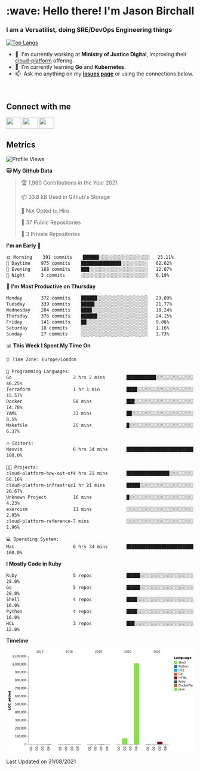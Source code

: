 <h1 align="left" id="jason-title">:wave: Hello there! I'm Jason Birchall</h1>
<h3 align="left">I am a Versatilist, doing SRE/DevOps Engineering things</h3>

[![Top Langs](https://github-readme-stats.vercel.app/api?username=jasonBirchall&show_icons=true&count_private=true&include_all_commits=true&theme=gruvbox)](https://github.com/anuraghazra/github-readme-stats)

- :office: &nbsp;I'm currently working at **Ministry of Justice Digital**, improving their [cloud-platform](https://github.com/ministryofjustice/cloud-platform) offering.
- :seedling: &nbsp;I’m currently learning **Go** and **Kubernetes**.
- :mailbox: &nbsp;Ask me anything on my **[issues page]** or using the connections below.


<br>

<h2>Connect with me</h2>
<p>
<a href="https://twitter.com/jsonBirchall" target="blank"><img align="center" src="https://cdn.jsdelivr.net/npm/simple-icons@3.0.1/icons/twitter.svg" alt="" height="30" width="40" /></a>
<a href="https://keybase.io/json0" target="blank"><img align="center" src="https://cdn.jsdelivr.net/npm/simple-icons@3.0.1/icons/keybase.svg" alt="" height="30" width="40" /></a>
<a href="https://www.reddit.com/user/kakorate" target="blank"><img align="center" src="https://cdn.jsdelivr.net/npm/simple-icons@3.0.1/icons/reddit.svg" alt="" height="30" width="40" /></a>
</p>

<h2>Metrics</h2>

<!--START_SECTION:waka-->
![Profile Views](http://img.shields.io/badge/Profile%20Views-0-blue)

**🐱 My Github Data** 

> 🏆 1,960 Contributions in the Year 2021
 > 
> 📦 33.8 kB Used in Github's Storage 
 > 
> 🚫 Not Opted to Hire
 > 
> 📜 37 Public Repositories 
 > 
> 🔑 3 Private Repositories  
 > 
**I'm an Early 🐤** 

```text
🌞 Morning    391 commits    ██████░░░░░░░░░░░░░░░░░░░   25.11% 
🌆 Daytime    975 commits    ███████████████░░░░░░░░░░   62.62% 
🌃 Evening    188 commits    ███░░░░░░░░░░░░░░░░░░░░░░   12.07% 
🌙 Night      3 commits      ░░░░░░░░░░░░░░░░░░░░░░░░░   0.19%

```
📅 **I'm Most Productive on Thursday** 

```text
Monday       372 commits    ██████░░░░░░░░░░░░░░░░░░░   23.89% 
Tuesday      339 commits    █████░░░░░░░░░░░░░░░░░░░░   21.77% 
Wednesday    284 commits    ████░░░░░░░░░░░░░░░░░░░░░   18.24% 
Thursday     376 commits    ██████░░░░░░░░░░░░░░░░░░░   24.15% 
Friday       141 commits    ██░░░░░░░░░░░░░░░░░░░░░░░   9.06% 
Saturday     18 commits     ░░░░░░░░░░░░░░░░░░░░░░░░░   1.16% 
Sunday       27 commits     ░░░░░░░░░░░░░░░░░░░░░░░░░   1.73%

```


📊 **This Week I Spent My Time On** 

```text
⌚︎ Time Zone: Europe/London

💬 Programming Languages: 
Go                       3 hrs 2 mins        ███████████░░░░░░░░░░░░░░   46.25% 
Terraform                1 hr 1 min          ████░░░░░░░░░░░░░░░░░░░░░   15.57% 
Docker                   58 mins             ███░░░░░░░░░░░░░░░░░░░░░░   14.78% 
YAML                     33 mins             ██░░░░░░░░░░░░░░░░░░░░░░░   8.5% 
Makefile                 25 mins             █░░░░░░░░░░░░░░░░░░░░░░░░   6.37%

🔥 Editors: 
Neovim                   6 hrs 34 mins       █████████████████████████   100.0%

🐱‍💻 Projects: 
cloud-platform-how-out-of4 hrs 21 mins       ████████████████░░░░░░░░░   66.16% 
cloud-platform-infrastruc1 hr 21 mins        █████░░░░░░░░░░░░░░░░░░░░   20.67% 
Unknown Project          16 mins             █░░░░░░░░░░░░░░░░░░░░░░░░   4.23% 
exercism                 11 mins             ░░░░░░░░░░░░░░░░░░░░░░░░░   2.95% 
cloud-platform-reference-7 mins              ░░░░░░░░░░░░░░░░░░░░░░░░░   1.96%

💻 Operating System: 
Mac                      6 hrs 34 mins       █████████████████████████   100.0%

```

**I Mostly Code in Ruby** 

```text
Ruby                     5 repos             █████░░░░░░░░░░░░░░░░░░░░   20.0% 
Go                       5 repos             █████░░░░░░░░░░░░░░░░░░░░   20.0% 
Shell                    4 repos             ████░░░░░░░░░░░░░░░░░░░░░   16.0% 
Python                   4 repos             ████░░░░░░░░░░░░░░░░░░░░░   16.0% 
HCL                      3 repos             ███░░░░░░░░░░░░░░░░░░░░░░   12.0%

```


**Timeline**

![Chart not found](https://raw.githubusercontent.com/jasonBirchall/jasonBirchall/main/charts/bar_graph.png) 


 Last Updated on 31/08/2021
<!--END_SECTION:waka-->

<!-- links -->

[issues page]: https://github.com/jasonBirchall/jasonBirchall/issues "jasonBirchall/issues"
